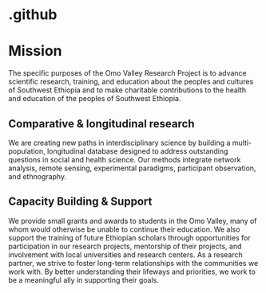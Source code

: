 # .github
# Mission
The specific purposes of the Omo Valley Research Project is to advance scientific research, training, and education about the peoples and cultures of Southwest Ethiopia and to make charitable contributions to the health and education of the peoples of Southwest Ethiopia.
## Comparative & longitudinal research
We are creating new paths in interdisciplinary science by building a multi-population, longitudinal database designed to address outstanding questions in social and health science. Our methods integrate network analysis, remote sensing, experimental paradigms, participant observation, and ethnography. 
## Capacity Building & Support
We provide small grants and awards to students in the Omo Valley, many of whom would otherwise be unable to continue their education. We also support the training of future Ethiopian scholars through opportunities for participation in our research projects, mentorship of their projects, and involvement with local universities and research centers. As a research partner, we strive to foster long-term relationships with the communities we work with. By better understanding their lifeways and priorities, we work to be a meaningful ally in supporting their goals.
